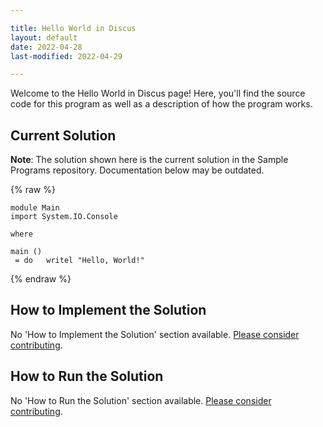 ```yaml
---

title: Hello World in Discus
layout: default
date: 2022-04-28
last-modified: 2022-04-29

---
```


Welcome to the Hello World in Discus page! Here, you'll find the source code for this program as well as a description of how the program works.

## Current Solution

**Note**: The solution shown here is the current solution in the Sample Programs repository. Documentation below may be outdated.

{% raw %}

```Discus
module Main
import System.IO.Console

where

main ()
 = do   writel "Hello, World!"
```

{% endraw %}

## How to Implement the Solution

No 'How to Implement the Solution' section available. [Please consider contributing](https://github.com/TheRenegadeCoder/sample-programs-website).

## How to Run the Solution

No 'How to Run the Solution' section available. [Please consider contributing](https://github.com/TheRenegadeCoder/sample-programs-website).